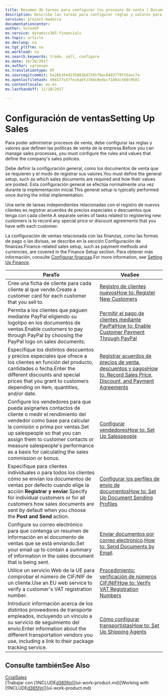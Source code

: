 ```yaml
---
title: Resumen de tareas para configurar los procesos de venta | Documentos de Microsoft
description: Describe las tareas para configurar reglas y valores para definir las directivas y los procesos de ventas.
services: project-madeira
documentationcenter: 
author: SorenGP
ms.service: dynamics365-financials
ms.topic: article
ms.devlang: na
ms.tgt_pltfrm: na
ms.workload: na
ms.search.keywords: trade, sell, configure
ms.date: 10/26/2017
ms.author: sgroespe
ms.translationtype: HT
ms.sourcegitcommit: ba26b354d235981bd7291f9ac6402779f554ac7a
ms.openlocfilehash: d94177e37fec6abf278dc8edac71b03c569c9581
ms.contentlocale: es-es
ms.lasthandoff: 11/10/2017

---
```

# <a name="setting-up-sales"></a><span data-ttu-id="7439b-103">Configuración de ventas</span><span class="sxs-lookup"><span data-stu-id="7439b-103">Setting Up Sales</span></span>
<span data-ttu-id="7439b-104">Para poder administrar procesos de venta, debe configurar las reglas y valores que definen las políticas de venta de la empresa.</span><span class="sxs-lookup"><span data-stu-id="7439b-104">Before you can manage sales processes, you must configure the rules and values that define the company's sales policies.</span></span>

<span data-ttu-id="7439b-105">Debe definir la configuración general, como los documentos de venta que se requieren y el modo de registrar sus valores.</span><span class="sxs-lookup"><span data-stu-id="7439b-105">You must define the general setup, such as which sales documents are required and how their values are posted.</span></span> <span data-ttu-id="7439b-106">Esta configuración general se efectúa normalmente una vez durante la implementación inicial.</span><span class="sxs-lookup"><span data-stu-id="7439b-106">This general setup is typically performed once during the initial implementation.</span></span>

<span data-ttu-id="7439b-107">Una serie de tareas independientes relacionadas con el registro de nuevos clientes es registrar acuerdos de precios especiales o descuentos que tenga con cada cliente.</span><span class="sxs-lookup"><span data-stu-id="7439b-107">A separate series of tasks related to registering new customers is to record any special price or discount agreements that you have with each customer.</span></span>

<span data-ttu-id="7439b-108">La configuración de ventas relacionada con las finanzas, como las formas de pago o las divisas, se describe en la sección Configuración de finanzas.</span><span class="sxs-lookup"><span data-stu-id="7439b-108">Finance-related sales setup, such as payment methods and currencies, are covered in the Finance Setup section.</span></span> <span data-ttu-id="7439b-109">Para obtener más información, consulte [Configurar finanzas](finance-setup-finance.md).</span><span class="sxs-lookup"><span data-stu-id="7439b-109">For more information, see [Setting Up Finance](finance-setup-finance.md).</span></span>

| <span data-ttu-id="7439b-110">Para</span><span class="sxs-lookup"><span data-stu-id="7439b-110">To</span></span> | <span data-ttu-id="7439b-111">Vea</span><span class="sxs-lookup"><span data-stu-id="7439b-111">See</span></span> |
| --- | --- |
| <span data-ttu-id="7439b-112">Cree una ficha de cliente para cada cliente al que vende.</span><span class="sxs-lookup"><span data-stu-id="7439b-112">Create a customer card for each customer that you sell to.</span></span> |[<span data-ttu-id="7439b-113">Registro de clientes nuevos</span><span class="sxs-lookup"><span data-stu-id="7439b-113">How to: Register New Customers</span></span>](sales-how-register-new-customers.md) |
| <span data-ttu-id="7439b-114">Permita a los clientes que paguen mediante PayPal eligiendo su logotipo en los documentos de ventas.</span><span class="sxs-lookup"><span data-stu-id="7439b-114">Enable customers to pay through PayPal by choosing the PayPal logo on sales documents.</span></span> |[<span data-ttu-id="7439b-115">Permitir el pago de clientes mediante PayPal</span><span class="sxs-lookup"><span data-stu-id="7439b-115">How to: Enable Customer Payment Through PayPal</span></span>](sales-how-enable-payment-service-extensions.md) |
| <span data-ttu-id="7439b-116">Especifique los distintos descuentos y precios especiales que ofrece a los clientes en función del producto, cantidades o fecha.</span><span class="sxs-lookup"><span data-stu-id="7439b-116">Enter the different discounts and special prices that you grant to customers depending on item, quantities, and/or date.</span></span> |[<span data-ttu-id="7439b-117">Registrar acuerdos de precios de venta, descuentos y pagos</span><span class="sxs-lookup"><span data-stu-id="7439b-117">How to: Record Sales Price, Discount, and Payment Agreements</span></span>](sales-how-record-sales-price-discount-payment-agreements.md) |
| <span data-ttu-id="7439b-118">Configure los vendedores para que pueda asignarles contactos de cliente o medir el rendimiento del vendedor como base para calcular la comisión o prima por ventas.</span><span class="sxs-lookup"><span data-stu-id="7439b-118">Set up salespeople so that you can assign them to customer contacts or measure salespeople's performance as a basis for calculating the sales commission or bonus.</span></span> |[<span data-ttu-id="7439b-119">Configurar vendedores</span><span class="sxs-lookup"><span data-stu-id="7439b-119">How to: Set Up Salespeople</span></span>](sales-how-setup-salespeople.md) |
| <span data-ttu-id="7439b-120">Especifique para clientes individuales o para todos los clientes cómo se envían los documentos de ventas por defecto cuando elige la acción **Registrar y enviar**.</span><span class="sxs-lookup"><span data-stu-id="7439b-120">Specify for individual customers or for all customers how sales documents are sent by default when you choose the **Post and Send** action.</span></span> |[<span data-ttu-id="7439b-121">Configurar los perfiles de envío de documentos</span><span class="sxs-lookup"><span data-stu-id="7439b-121">How to: Set Up Document Sending Profiles</span></span>](sales-how-setup-document-send-profiles.md) |
| <span data-ttu-id="7439b-122">Configure su correo electrónico para que contenga un resumen de información en el documento de ventas que se está enviando.</span><span class="sxs-lookup"><span data-stu-id="7439b-122">Set your email up to contain a summary of information in the sales document that is being sent.</span></span> |<span data-ttu-id="7439b-123">[Enviar documentos por correo electrónico](ui-how-send-documents-email.md).</span><span class="sxs-lookup"><span data-stu-id="7439b-123">[How to: Send Documents by Email](ui-how-send-documents-email.md).</span></span> |
|<span data-ttu-id="7439b-124">Utilice un servicio Web de la UE para comprobar el número de CIF/NIF de un cliente.</span><span class="sxs-lookup"><span data-stu-id="7439b-124">Use an EU web service to verify a customer's VAT registration number.</span></span>|[<span data-ttu-id="7439b-125">Procedimiento: verificación de números CIF/NIF</span><span class="sxs-lookup"><span data-stu-id="7439b-125">How to: Verify VAT Registration Numbers</span></span>](finance-setup-vat.md)|
|<span data-ttu-id="7439b-126">Introducir información acerca de los distintos proveedores de transporte empleados, incluyendo un vínculo a su servicio de seguimiento del envío.</span><span class="sxs-lookup"><span data-stu-id="7439b-126">Enter information about the different transportation vendors you use, including a link to their package tracking service.</span></span>|[<span data-ttu-id="7439b-127">Cómo configurar transportistas</span><span class="sxs-lookup"><span data-stu-id="7439b-127">How to: Set Up Shipping Agents</span></span>](sales-how-to-set-up-shipping-agents.md)|

## <a name="see-also"></a><span data-ttu-id="7439b-128">Consulte también</span><span class="sxs-lookup"><span data-stu-id="7439b-128">See Also</span></span>
[<span data-ttu-id="7439b-129">Ccial</span><span class="sxs-lookup"><span data-stu-id="7439b-129">Sales</span></span>](sales-manage-sales.md)  
<span data-ttu-id="7439b-130">[Trabajar con [!INCLUDE[d365fin](includes/d365fin_md.md)]](ui-work-product.md)</span><span class="sxs-lookup"><span data-stu-id="7439b-130">[Working with [!INCLUDE[d365fin](includes/d365fin_md.md)]](ui-work-product.md)</span></span>

